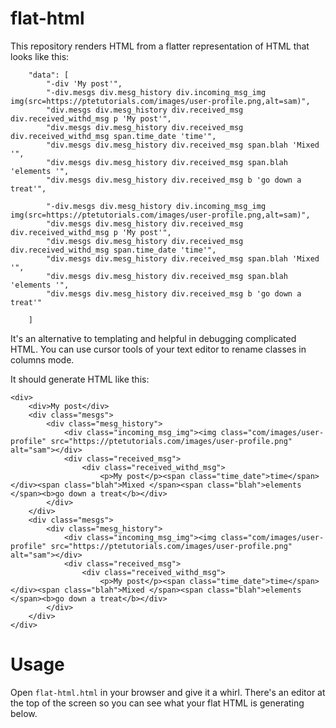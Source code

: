 # flat-html
This repository renders HTML from a flatter representation of HTML that looks like this:

```
    "data": [
        "-div 'My post'",
        "-div.mesgs div.mesg_history div.incoming_msg_img img(src=https://ptetutorials.com/images/user-profile.png,alt=sam)",
        "div.mesgs div.mesg_history div.received_msg div.received_withd_msg p 'My post'",
        "div.mesgs div.mesg_history div.received_msg div.received_withd_msg span.time_date 'time'",
        "div.mesgs div.mesg_history div.received_msg span.blah 'Mixed '",
        "div.mesgs div.mesg_history div.received_msg span.blah 'elements '",
        "div.mesgs div.mesg_history div.received_msg b 'go down a treat'",
		
		"-div.mesgs div.mesg_history div.incoming_msg_img img(src=https://ptetutorials.com/images/user-profile.png,alt=sam)",
        "div.mesgs div.mesg_history div.received_msg div.received_withd_msg p 'My post'",
        "div.mesgs div.mesg_history div.received_msg div.received_withd_msg span.time_date 'time'",
        "div.mesgs div.mesg_history div.received_msg span.blah 'Mixed '",
        "div.mesgs div.mesg_history div.received_msg span.blah 'elements '",
        "div.mesgs div.mesg_history div.received_msg b 'go down a treat'"
		
    ]
```
It's an alternative to templating and helpful in debugging complicated HTML. You can use cursor tools of your text editor to rename classes in columns mode.

It should generate HTML like this:

```
<div>
    <div>My post</div>
    <div class="mesgs">
        <div class="mesg_history">
            <div class="incoming_msg_img"><img class="com/images/user-profile" src="https://ptetutorials.com/images/user-profile.png" alt="sam"></div>
            <div class="received_msg">
                <div class="received_withd_msg">
                    <p>My post</p><span class="time_date">time</span></div><span class="blah">Mixed </span><span class="blah">elements </span><b>go down a treat</b></div>
        </div>
    </div>
    <div class="mesgs">
        <div class="mesg_history">
            <div class="incoming_msg_img"><img class="com/images/user-profile" src="https://ptetutorials.com/images/user-profile.png" alt="sam"></div>
            <div class="received_msg">
                <div class="received_withd_msg">
                    <p>My post</p><span class="time_date">time</span></div><span class="blah">Mixed </span><span class="blah">elements </span><b>go down a treat</b></div>
        </div>
    </div>
</div>
```

# Usage

Open `flat-html.html` in your browser and give it a whirl. There's an editor at the top of the screen so you can see what your flat HTML is generating below.
